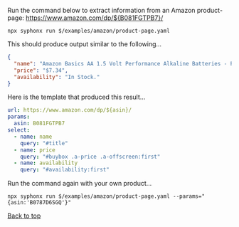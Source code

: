 Run the command below to extract information from an Amazon product-page: https://www.amazon.com/dp/${B081FGTPB7}/
```
npx syphonx run $/examples/amazon/product-page.yaml
```

This should produce output similar to the following...
```json
{
  "name": "Amazon Basics AA 1.5 Volt Performance Alkaline Batteries - Pack of 8",
  "price": "$7.34",
  "availability": "In Stock."
}
```

Here is the template that produced this result...
```yaml
url: https://www.amazon.com/dp/${asin}/
params:
  asin: B081FGTPB7
select:
  - name: name
    query: "#title"
  - name: price
    query: "#buybox .a-price .a-offscreen:first"
  - name: availability
    query: "#availability:first"
```

Run the command again with your own product...
```
npx syphonx run $/examples/amazon/product-page.yaml --params="{asin:'B0787D6SGQ'}"
```

[Back to top](/README.md)
